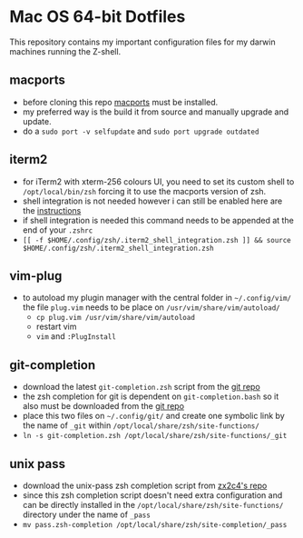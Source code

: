 # Mac OS 64-bit Dotfiles

This repository contains my important configuration files for my darwin machines running the Z-shell.

## macports
- before cloning this repo [macports](https://www.macports.org) must be installed.
- my preferred way is the build it from source and manually upgrade and update.
- do a `sudo port -v selfupdate` and `sudo port upgrade outdated`

## iterm2
- for iTerm2 with xterm-256 colours UI, you need to set its custom shell to `/opt/local/bin/zsh` forcing it to use the macports version of zsh.
- shell integration is not needed however i can still be enabled here are the [instructions](https://www.iterm2.com/documentation-shell-integration.html)
- if shell integration is needed this command needs to be appended at the end of your `.zshrc` 
- `[[ -f $HOME/.config/zsh/.iterm2_shell_integration.zsh ]] && source $HOME/.config/zsh/.iterm2_shell_integration.zsh`

## vim-plug
- to autoload my plugin manager with the central folder in `~/.config/vim/` the file `plug.vim` needs to be place on `/usr/vim/share/vim/autoload/`
   - `cp plug.vim /usr/vim/share/vim/autoload`
   - restart vim
   - `vim` and `:PlugInstall`

## git-completion
- download the latest `git-completion.zsh` script from the [git repo](https://raw.githubusercontent.com/git/git/master/contrib/completion/git-completion.zsh)
- the zsh completion for git is dependent on `git-completion.bash` so it also must be downloaded from the [git repo](https://raw.githubusercontent.com/git/git/master/contrib/completion/git-completion.bash)
- place this two files on `~/.config/git/` and create one symbolic link by the name of `_git` within `/opt/local/share/zsh/site-functions/`
- `ln -s git-completion.zsh /opt/local/share/zsh/site-functions/_git`

## unix pass
- download the unix-pass zsh completion script from [zx2c4's repo](https://git.zx2c4.com/password-store/plain/src/completion/pass.zsh-completion)
- since this zsh completion script doesn't need extra configuration and can be directly installed in the `/opt/local/share/zsh/site-functions/` directory under the name of `_pass`
- `mv pass.zsh-completion /opt/local/share/zsh/site-completion/_pass`
